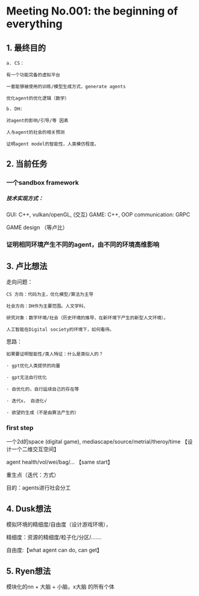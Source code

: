 # Meeting No.001: the beginning of everything

## 1. 最终目的

    a. CS：

    有一个功能完备的虚拟平台

    一套能够被使用的训练/模型生成方式，generate agents

    优化agent的优化逻辑（数学）

    b. DH:

    对agent的影响/引导/等 因素

    人与agent的社会的相关预测

    证明agent model的智能性，人类模仿程度。

## 2. 当前任务

### 一个sandbox framework

##### 技术实现方式：

GUI: C++, vulkan/openGL, (交互)
GAME: C++, OOP
communication: GRPC

GAME design （等卢比）

### 证明相同环境产生不同的agent，由不同的环境高维影响

## 3. 卢比想法

走向问题：

    CS 方向：代码为主，优化模型/算法为主导

    社会方向：DH作为主要范围。人文学科，

    研究对象：数字环境/社会（历史环境的推导，在新环境下产生的新型人文环境）。

    人工智能在Digital society的环境下，如何看待。

思路：

    如果要证明智能性/类人特征：什么是类似人的？

    · gpt优化人类提供的向量

    · gpt无法自行优化

    · 自优化的，自行延续自己的存在等

    · 迭代x， 自进化√

    · 欲望的生成（不是由算法产生的）

### first step

一个2d的space (digital game), mediascape/source/metrial/theroy/time 【设计一个二维交互空间】

agent health/vol/wei/bag/... 【same start】

重生点（迭代：方式）

目的：agents进行社会分工

## 4. Dusk想法

模拟环境的精细度/自由度（设计游戏环境），

精细度：资源的精细度/粒子化/分区/.......

自由度:【what agent can do, can get】

## 5. Ryen想法

模块化的nn + 大脑 + 小脑，x大脑 的所有个体
